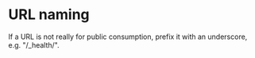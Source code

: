 URL naming
==========

If a URL is not really for public consumption, prefix it with an underscore,
e.g. "/_health/".
